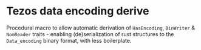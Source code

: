 Tezos data encoding derive
=====================

Procedural macro to allow automatic derivation of `HasEncoding`, `BinWriter` & `NomReader` traits - enabling
(de)serialization of rust structures to the `Data_encoding` binary format, with less boilerplate.
